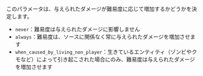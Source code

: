 このパラメータは、与えられたダメージが難易度に応じて増加するかどうかを決定します。

- `never`：難易度は与えられたダメージに影響しません
- `always`：難易度は、ソースに関係なく常に与えられたダメージを増加させます
- `when_caused_by_living_non_player`：生きているエンティティ（ゾンビやクモなど）によって引き起こされた場合にのみ、難易度は与えられたダメージを増加させます